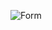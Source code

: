 ![Form](https://user-images.githubusercontent.com/26721019/116290204-9baad180-a769-11eb-8966-d543d7ca318e.jpg)
